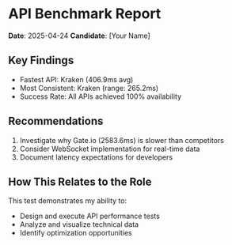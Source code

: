# API Benchmark Report
**Date**: 2025-04-24
**Candidate**: [Your Name]

## Key Findings
- Fastest API: Kraken (406.9ms avg)
- Most Consistent: Kraken (range: 265.2ms)
- Success Rate: All APIs achieved 100% availability

## Recommendations
1. Investigate why Gate.io (2583.6ms) is slower than competitors
2. Consider WebSocket implementation for real-time data
3. Document latency expectations for developers

## How This Relates to the Role
This test demonstrates my ability to:
- Design and execute API performance tests
- Analyze and visualize technical data
- Identify optimization opportunities